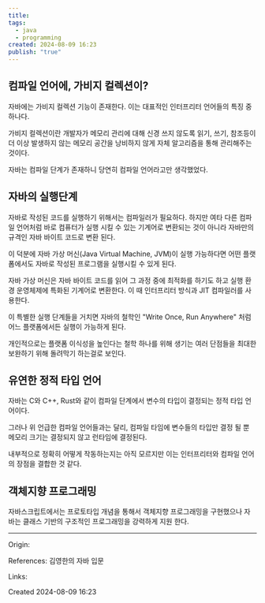 ```yaml
---
title: 
tags:
  - java
  - programming
created: 2024-08-09 16:23
publish: "true"
---
```

## 컴파일 언어에, 가비지 컬렉션이?

자바에는 가비지 컬렉션 기능이 존재한다. 이는 대표적인 인터프리터 언어들의 특징 중 하나다.

가비지 컬렉션이란 개발자가 메모리 관리에 대해 신경 쓰지 않도록 읽기, 쓰기, 참조등이 더 이상 발생하지 않는 메모리 공간을 낭비하지 않게 자체 알고리즘을 통해 관리해주는 것이다.

자바는 컴파일 단계가 존재하니 당연히 컴파일 언어라고만 생각했었다.
## 자바의 실행단계

자바로 작성된 코드를 실행하기 위해서는 컴파일러가 필요하다. 하지만 여타 다른 컴파일 언어처럼 바로 컴퓨터가 실행 시킬 수 있는 기계어로 변환되는 것이 아니라 자바만의 규격인 자바 바이트 코드로 변환 된다.

이 덕분에 자바 가상 머신(Java Virtual Machine, JVM)이 실행 가능하다면 어떤 플랫폼에서도 자바로 작성된 프로그램을 실행시킬 수 있게 된다.

자바 가상 머신은 자바 바이트 코드를 읽어 그 과정 중에 최적화를 하기도 하고 실행 환경 운영체제에 특화된 기계어로 변환한다. 이 때 인터프리터 방식과 JIT 컴파일러를 사용한다.

이 특별한 실행 단계들을 거치면 자바의 철학인 "Write Once, Run Anywhere" 처럼 어느 플랫폼에서든 실행이 가능하게 된다.

개인적으로는 플랫폼 이식성을 높인다는 철학 하나를 위해 생기는 여러 단점들을 최대한 보완하기 위해 돌려막기 하는걸로 보인다.
## 유연한 정적 타입 언어

자바는 C와 C++, Rust와 같이 컴파일 단계에서 변수의 타입이 결정되는 정적 타입 언어이다.

그러나 위 언급한 컴파일 언어들과는 달리, 컴파일 타임에 변수들의 타입만 결정 될 뿐 메모리 크기는 결정되지 않고 런타임에 결정된다.

내부적으로 정확히 어떻게 작동하는지는 아직 모르지만 이는 인터프리터와 컴파일 언어의 장점을 결합한 것 같다.
## 객체지향 프로그래밍

자바스크립트에서는 프로토타입 개념을 통해서 객체지향 프로그래밍을 구현했으나 자바는 클래스 기반의 구조적인 프로그래밍을 강력하게 지원 한다.

---
Origin: 

References: 김영한의 자바 입문

Links: 

Created 2024-08-09 16:23